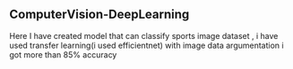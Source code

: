 ## ComputerVision-DeepLearning
Here I have created model that can classify sports image dataset ,  i have used transfer learning(i used efficientnet) with image data argumentation i got more than 85% accuracy
